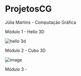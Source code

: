 # ProjetosCG

Júlia Martins - Computação Gráfica

Módulo 1 - Hello 3D

![hello 3d](https://github.com/user-attachments/assets/7a8024a1-5402-412a-85db-f2707c7dd8cd)

Módulo 2 - Cubo 3D

![image](https://github.com/user-attachments/assets/e1846551-f7ee-4b58-9429-551ca496ebe9)

Módulo 3 - 
